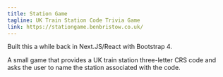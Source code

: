 ```yaml
---
title: Station Game
tagline: UK Train Station Code Trivia Game
link: https://stationgame.benbristow.co.uk/
---
```


Built this a while back in Next.JS/React with Bootstrap 4.

A small game that provides a UK train station three-letter CRS code and asks the user to name the station associated with the code.